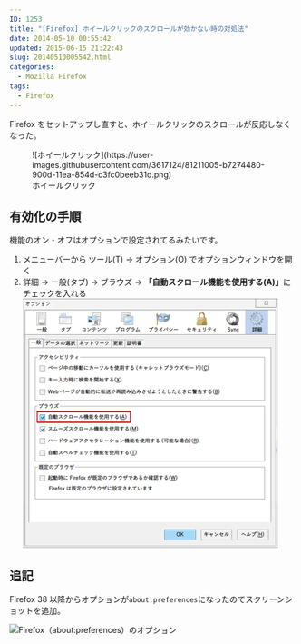 ```yaml
---
ID: 1253
title: "[Firefox] ホイールクリックのスクロールが効かない時の対処法"
date: 2014-05-10 00:55:42
updated: 2015-06-15 21:22:43
slug: 20140510005542.html
categories:
  - Mozilla Firefox
tags:
  - Firefox
---
```


Firefox をセットアップし直すと、ホイールクリックのスクロールが反応しなくなった。

<figure>
![ホイールクリック](https://user-images.githubusercontent.com/3617124/81211005-b7274480-900d-11ea-854d-c3fc0beeb31d.png)
<figcaption>ホイールクリック</figcaption>
</figure>

<!--more-->
<h2>有効化の手順</h2>
機能のオン・オフはオプションで設定されてるみたいです。
<ol>
 <li>メニューバーから ツール(T) -> オプション(O) でオプションウィンドウを開く</li>
 <li>詳細 -> 一般(タブ) -> ブラウズ -> <strong>「自動スクロール機能を使用する(A)」</strong>にチェックを入れる
<img alt="Firefoxのオプションウィンドウ" src="/images/Firefox-Option-before-v38.png"></li>
</ol>

<h2>追記</h2>
Firefox 38 以降からオプションが<code>about:preferences</code>になったのでスクリーンショットを追加。

![Firefox（about:preferences）のオプション](https://user-images.githubusercontent.com/3617124/81211271-15542780-900e-11ea-83ae-32933d749c15.png)
